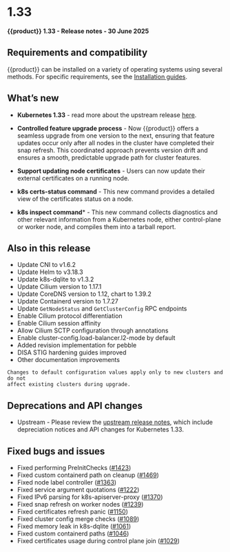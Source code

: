 # 1.33

**{{product}} 1.33 - Release notes - 30 June 2025**

## Requirements and compatibility

{{product}} can be installed on a variety of operating systems using several
methods. For specific requirements, see the [Installation guides].

## What’s new

- **Kubernetes 1.33** - read more about the upstream release [here].

- **Controlled feature upgrade process** - Now {{product}} offers a seamless 
upgrade from one version to the next, ensuring that feature updates occur only 
after all nodes in the cluster have completed their snap refresh. This 
coordinated approach prevents version drift and ensures a smooth, predictable 
upgrade path for cluster features.

- **Support updating node certificates** - Users
can now update their external certificates on a 
running node. 

- **k8s certs-status command** - This new command provides a detailed view of 
the certificates status on a node.

- **k8s inspect command*** - This new command collects diagnostics and other 
relevant information from a Kubernetes node, either control-plane or worker 
node, and compiles them into a tarball report.


## Also in this release

- Update CNI to v1.6.2
- Update Helm to v3.18.3
- Update k8s-dqlite to v1.3.2
- Update Cilium version to 1.17.1
- Update CoreDNS version to 1.12, chart to 1.39.2
- Update Containerd version to 1.7.27
- Update `GetNodeStatus` and `GetClusterConfig` RPC endpoints
- Enable Cilium protocol differentiation
- Enable Cilium session affinity
- Allow Cilium SCTP configuration through annotations
- Enable cluster-config.load-balancer.l2-mode by default
- Added revision implementation for pebble
- DISA STIG hardening guides improved
- Other documentation improvements

```{note}
Changes to default configuration values apply only to new clusters and do not 
affect existing clusters during upgrade.
```

## Deprecations and API changes

- Upstream - Please review the [upstream release notes][upstream-changelog-1.33], which include depreciation notices and API changes for Kubernetes 1.33.

## Fixed bugs and issues

- Fixed performing PreInitChecks ([#1423])
- Fixed custom containerd path on cleanup ([#1469])
- Fixed node label controller ([#1363])
- Fixed service argument quotations ([#1222])
- Fixed IPv6 parsing for k8s-apiserver-proxy ([#1370])
- Fixed snap refresh on worker nodes ([#1239])
- Fixed certificates refresh panic ([#1150])
- Fixed cluster config merge checks ([#1089])
- Fixed memory leak in k8s-dqlite ([#1061])
- Fixed custom containerd paths ([#1046])
- Fixed certificates usage during control plane join ([#1029])

<!-- LINKS -->
[Installation guides]: ../../howto/install/index
[here]: https://kubernetes.io/blog/2025/04/23/kubernetes-v1-33-release/
[upstream-changelog-1.33]: https://github.com/kubernetes/kubernetes/blob/master/CHANGELOG/CHANGELOG-1.33.md#deprecation

<!-- PR -->
[#1423]: https://github.com/canonical/k8s-snap/commit/9551cca00f1f7247f59c0a2f0bec89dedf0cec0b
[#1469]: https://github.com/canonical/k8s-snap/commit/2f7e6ebb81df36bc14fef6af857c116b4436cb18
[#1363]: https://github.com/canonical/k8s-snap/commit/2d8e4691e57b766f4e3fbd7f5fd890bdbc0b3b1e
[#1222]: https://github.com/canonical/k8s-snap/commit/05bf4660422bb4452b5c92c033fa8960155517a2
[#1370]: https://github.com/canonical/k8s-snap/commit/9a9ebf5d950f8ff5e462570e756345e141cc10ef
[#1239]: https://github.com/canonical/k8s-snap/commit/2e66470f27eb1fcb414d672da3aebdeaa6421507
[#1150]: https://github.com/canonical/k8s-snap/commit/7e8c845051df9ac4bcb2c05d5186bfeee57098e1
[#1089]: https://github.com/canonical/k8s-snap/commit/65f2b34e57733dced85efd99fe23dfd29982ce88
[#1061]: https://github.com/canonical/k8s-snap/commit/62b3e79a071542f1175e13e1d26febfac8ed504e
[#1046]: https://github.com/canonical/k8s-snap/commit/d5f52206bcee1b2a61d8d6bc507cf3a881954c2a
[#1029]: https://github.com/canonical/k8s-snap/commit/391e8cd17745de15b9fb8f0f56c5585b482672df
